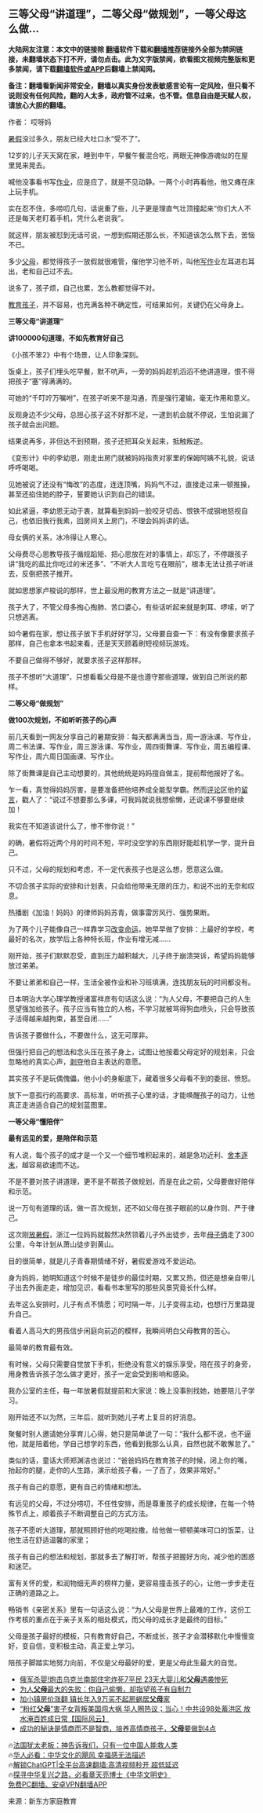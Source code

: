  <!-- 面包屑导航 --> <h2>三等父母“讲道理”，二等父母“做规划”，一等父母这么做…</h2> <p class="notice"><b>大陆网友注意：本文中的链接除 <a href="https://github.com/bannedbook/fanqiang" >翻墙</a>软件下载和<a href="https://github.com/killgcd/justmysocks/blob/master/README.md">翻墙推荐</a>链接外全部为禁网链接，未翻墙状态下打不开，请勿点击。此为文字版禁闻，欲看图文视频完整版和更多禁闻，请下载<a href="https://github.com/bannedbook/fanqiang">翻墙软件或APP</a>后翻墙上禁闻网。</p><p>备注：翻墙看新闻非常安全，翻墙以真实身份发表敏感言论有一定风险，但只看不说则没有任何风险，翻的人太多，政府管不过来，也不管。信息自由是天赋人权，请放心大胆的翻墙。</b></p>  <div class="entry"> <p>作者： 哎呀妈</p> <p><a href="https://www.bannedbook.org/bnews/tag/%E6%9A%91%E5%81%87/" class="st_tag internal_tag" rel="tag" title="标签 暑假 下的日志">暑假</a>没过多久，朋友已经大吐口水“受不了”。</p> <p>12岁的儿子天天窝在家，睡到中午，早餐午餐混合吃，两眼无神像游魂似的在屋里晃来晃去。</p> <p>喊他没事看书写<a href="https://www.bannedbook.org/bnews/tag/%E4%BD%9C%E4%B8%9A/" class="st_tag internal_tag" rel="tag" title="标签 作业 下的日志">作业</a>，应是应了，就是不见动静。一两个小时再看他，他又瘫在床上玩手机。</p> <p>实在忍不住，多唠叨几句，话说重了些，儿子更是理直气壮顶撞起来“你们大人不还是每天老盯着手机，凭什么老说我”。</p> <p>就这样，朋友被怼到无话可说，一想到假期还那么长，不知道该怎么熬下去，苦恼不已。</p> <p>多少<a href="https://www.bannedbook.org/bnews/tag/%e7%88%b6%e6%af%8d/" class="st_tag internal_tag" rel="tag" title="标签 父母 下的日志">父母</a>，都觉得孩子一放假就很难管，催他学习他不听，叫他<a href="https://www.bannedbook.org/bnews/tag/%E5%86%99%E4%BD%9C/" class="st_tag internal_tag" rel="tag" title="标签 写作 下的日志">写作</a>业左耳进右耳出，老和自己过不去。</p> <p>说多了，孩子烦，自己也累，怎么教都觉得不对。</p> <p><a href="https://www.bannedbook.org/bnews/tag/%E6%95%99%E8%82%B2%E5%AD%A9%E5%AD%90/" class="st_tag internal_tag" rel="tag" title="标签 教育孩子 下的日志">教育孩子</a>，并不容易，也充满各种不确定性，可结果如何，关键仍在父母身上。</p> <p><strong>三等父母“讲道理”</strong></p> <p><strong>讲100000句道理，不如先教育好自己</strong></p> <p>《小孩不笨2》中有个场景，让人印象深刻。</p> <p>饭桌上，孩子们埋头吃早餐，默不吭声，一旁的妈妈趁机滔滔不绝讲道理，恨不得把孩子“塞”得满满的。</p> <p>可她的“千叮咛万嘱咐”，在孩子听来不是沟通，而是强行灌输，毫无作用和意义。</p> <p>反观身边不少父母，总担心孩子这不好那不足，一逮到机会就不停说，生怕说漏了孩子就会出问题。</p> <p>结果说再多，非但达不到预期，孩子还把耳朵关起来，抵触叛逆。</p> <p>《变形计》中的李幼恩，刚走出房门就被妈妈指责对家里的保姆阿姨不礼貌，说话呼呼喝喝。</p> <p>见她被说了还没有“悔改”的态度，连连顶嘴，妈妈气不过，直接走过来一顿推搡，甚至还掐住她的脖子，誓要她认识到自己的错误。</p> <p>如此紧逼，李幼恩无动于衷，就算看到妈妈一脸咬牙切齿、恨铁不成钢地怒视自己，也依旧我行我素，回房间关上房门，不理会妈妈讲的话。</p> <p>母女俩的关系，冰冷得让人寒心。</p> <p>父母费尽心思教导孩子循规蹈矩、把心思放在对的事情上，却忘了，不停跟孩子讲“我吃的盐比你吃过的米还多”、“不听大人言吃亏在眼前”，根本无法让孩子听进去，反倒把孩子推开。</p> <p>就如思想家卢梭说的那样，世上最没用的教育方法之一就是“讲道理”。</p> <p>孩子大了，不管父母多掏心掏肺、苦口婆心，有些话听起来就是刺耳、啰嗦，听了只想逃离。</p> <p>如今暑假在家，想让孩子放下手机好好学习，父母要自查一下：有没有像要求孩子那样，自己也拿本书起来看，还是天天顾着刷短视频玩游戏。</p> <p>不要自己做得不够好，就要求孩子这样那样。</p> <p>孩子不想听“大道理”，只想看看父母是不是也遵守那些道理，做到自己所说的那样。</p> <p><strong>二等父母“做规划”</strong></p> <p><strong>做100次规划，不如听听孩子的心声</strong></p> <p>前几天看到一网友分享自己的暑期安排：每天都满满当当，周一游泳课、写作业，周二书法课、写作业，周三游泳课、写作业，周四街舞课、写作业，周五编程课、写作业，周六周日国画课、写作业。</p> <p>除了街舞课是自己主动想要的，其他统统是妈妈擅自做主，提前帮他报好了名。</p> <p>乍一看，真觉得妈妈厉害，是要准备把他培养成全能型学霸。然而<span class='wp_keywordlink_affiliate'><a href="https://www.bannedbook.org/bnews/comments/" title="新闻评论" target="_blank">评论</a></span>区他的<span class='wp_keywordlink'><a href="https://www.bannedbook.org/bnews/tougao/" title="留言" target="_blank">留言</a></span>，戳人了：“说过不想要那么多课，可我妈就说我想偷懒，还说课不够要继续加！</p> <p>我实在不知道该说什么了，惨不惨你说！”</p> <p>的确，暑假将近两个月的时间不短，平时没空学的东西刚好能趁机学一学，提升自己。</p> <p>只不过，父母的规划和考虑，不一定代表孩子也是这么想，愿意这么做。</p>  <p>不切合孩子实际的安排和计划表，只会给他带来无限的压力，和说不出的无奈和叹息。</p> <p>热播剧《加油！妈妈》的律师妈妈苏青，做事雷厉风行、强势果断。</p> <p>为了两个儿子能像自己一样靠学习<a href="https://www.bannedbook.org/bnews/tag/%E6%94%B9%E5%8F%98%E5%91%BD%E8%BF%90/" class="st_tag internal_tag" rel="tag" title="标签 改变命运 下的日志">改变命运</a>，她早早做了安排：上最好的学校，考最好的名次，放学后上各种特长班，作业有增无减……</p> <p>刚开始，孩子们默默忍受，直到压力越积越大，儿子终于崩溃哭诉，希望妈妈能够放过弟弟。</p> <p>不要让弟弟和自己一样，生活全被作业和补习班填满，连找朋友玩的时间都没有。</p> <p>日本明治大学心理学教授诸富祥彦有句话这么说：“为人父母，不要把自己的人生愿望强加给孩子。孩子应当有独立的人格，不学习就被骂得狗血喷头，只会导致孩子活得越来越拘束，甚至自闭……”</p> <p>告诉孩子要做什么，不要做什么，这无可厚非。</p> <p>但强行把自己的想法和念头压在孩子身上，试图让他按着父母定好的规划来，只会忽略他的真实心声，<span class='wp_keywordlink'><a href="https://www.bannedbook.org/forum2/topic21.html" title="《剥夺》 黄建民 著" target="_blank">剥夺</a></span>他自主表达的意愿。</p> <p>其实孩子不是玩偶傀儡，他小小的身躯底下，藏着很多父母看不到的委屈、愤怒。</p> <p>放下一意孤行的高要求、高标准，听听孩子心里的话，才能唤醒孩子的动力，让他真正走进适合自己的规划蓝图里。</p> <p><strong>一等父母“懂陪伴”</strong></p> <p><strong>最有远见的爱，是陪伴和示范</strong></p> <p>有人说，每个孩子的成才是一个又一个细节堆积起来的，越是急功近利、<a href="https://www.bannedbook.org/bnews/tag/%E8%88%8D%E6%9C%AC%E9%80%90%E6%9C%AB/" class="st_tag internal_tag" rel="tag" title="标签 舍本逐末 下的日志">舍本逐末</a>，越容易欲速而不达。</p> <p>不是不要对孩子讲道理，更不是不帮孩子做规划，而是在此之前，父母要做好陪伴和示范。</p> <p>说一万句有道理的话，做一百次规划，还不如父母在孩子眼前的以身作则、严于律己。</p> <p>这次刚<a href="https://www.bannedbook.org/bnews/tag/%E6%94%BE%E6%9A%91%E5%81%87/" class="st_tag internal_tag" rel="tag" title="标签 放暑假 下的日志">放暑假</a>，浙江一位妈妈就毅然决然领着儿子外出徒步，去年<a href="https://www.bannedbook.org/bnews/tag/%E6%AF%8D%E5%AD%90%E4%BF%A9/" class="st_tag internal_tag" rel="tag" title="标签 母子俩 下的日志">母子俩</a>走了300公里，今年计划从萧山徒步到黄山。</p> <p>目的很简单，就是儿子青春期情绪不好，暑假爱游戏不爱运动。</p>  <p>身为妈妈，她明知道这个时候不是徒步的最佳时期，又累又热，但还是想亲自带儿子出去外面走走，增加见识，看看书本里写的那些风景究竟长什么样。</p> <p>去年这么安排时，儿子有点不情愿；可时隔一年，儿子变得主动，也想行万里路提升自己。</p> <p>看着人高马大的男孩信步闲庭向前迈的模样，我瞬间明白父母教育的苦心。</p> <p>最简单的教育最有效。</p> <p>有时候，父母只需要自觉放下手机，拒绝没有意义的娱乐享受，陪在孩子的身旁，用身教告诉孩子怎么做才更好，孩子一定会受到影响和感染。</p> <p>我办公室的主任，每一年放暑假就提前和大家说：晚上没事别找她，她要陪儿子学习。</p> <p>刚开始还不以为然，三年后，就听到她儿子考上复旦的好消息。</p> <p>聚餐时别人邀请她分享育儿心得，她只是简单说了一句：“我什么都不说，也不逼他，就是陪着他，学自己想学的东西，他看到我那么认真，自然也就不敢懈怠了。”</p> <p>类似的话，童话大师郑渊洁也说过：“爸爸妈妈在教育孩子的时候，闭上你的嘴，抬起你的腿，走你的人生路，演示给孩子看，一了百了，效果非常好。”</p> <p>孩子有自己的意愿，更有自己的情绪和想法。</p> <p>有远见的父母，不过分唠叨，不任性安排，而是尊重孩子的成长规律，在每一个特殊节点上，顺着孩子不断调整自己的方式方法。</p> <p>孩子不愿听大道理，那就照顾好他的吃喝拉撒，给他做一顿顿美味可口的饭菜，让他生活在舒适温馨的家里；</p> <p>孩子有自己的想法和规划，那就多去了解打听，帮孩子把握好方向，减少他的困惑和迷茫。</p> <p>富有关怀的爱，和润物细无声的榜样力量，更容易撞击孩子的心，让他一步步走在正确的道路之上。</p> <p>畅销书《亲密关系》里有一句话这么说：“为人父母是世界上最难的工作，这份工作考核的重点在于亲子关系的相处模式，而父母的成长才是最终的目标。”</p> <p>父母是孩子最好的模板，只有教育好自己，不断成长，孩子才会潜移默化中慢慢变好，变自信，变积极主动，真正爱上学习。</p> <p>陪孩子脚踏实地努力向前，不仅是父母最好的爱，更是父母此生最大的自觉。</p>  <!--<div id="taboola-mid-1"></div>--><ul class='op-related-articles' title='相关阅读'> <li><a href='https://www.bannedbook.org/bnews/worldnews/20230814/1919937.html' target='_blank'>俄军杀婴!炮击乌克兰南部住宅炸死7平民 23天大婴儿和<b>父母</b>遇袭惨死</a></li> <li><a href='https://www.bannedbook.org/bnews/lifebaike/20230814/1919852.html' target='_blank'>为人<b>父母</b>最大的失败：你自己偷懒，却指望孩子有自制力</a></li> <li><a href='https://www.bannedbook.org/bnews/cnnews/20230813/1919548.html' target='_blank'>加小镇房价涨翻 镇长年入9万买不起房蜗居<b>父母</b>家</a></li> <li><a href='https://www.bannedbook.org/bnews/bannedvideo/20230812/1919320.html' target='_blank'>“粉红<b>父母</b>”害子女背叛美国闯大祸 华人圈热议；当心！中共设98处蓄洪区 放水淹百姓成日常【国际风云】</a></li> <li><a href='https://www.bannedbook.org/bnews/lifebaike/20230812/1919284.html' target='_blank'>成功的秘诀是情商而不是智商，培养高情商孩子，<b>父母</b>要做到4点</a></li> </ul> <p class="texttj"> 🔥<a href="https://www.bannedbook.org/bnews/ssgc/20230219/1850782.html" target="_blank">法国犹太老板：神告诉我们，只有一位中国人能救人类</a><br/> 🔥<a href="https://www.bannedbook.org/bnews/comments/20220220/1694796.html" target="_blank">华人必看：中华文化的飓风 幸福感无法描述</a><br/> 🔥<a href="https://github.com/bannedbook/fanqiang/wiki/V2ray%E6%9C%BA%E5%9C%BA" target="_blank">解锁ChatGPT|全平台高速翻墙:高清视频秒开,超低延迟</a><br/> 🔥<a href="https://www.bannedbook.org/bnews/comments/20220808/1768773.html" target="_blank">探寻中华复兴之路，必看章天亮博士《中华文明史》</a><br/> <a href="https://github.com/bannedbook/fanqiang/wiki/%E7%A6%81%E9%97%BB%E7%BD%91%E5%AE%89%E5%8D%93%E7%BF%BB%E5%A2%99%E6%96%B0%E9%97%BBAPP" target="_blank">免费PC翻墙、安卓VPN翻墙APP</a><br/> </p><p class="src-info">来源：新东方家庭教育 </p><a name='sharetosocial'></a> <div style="margin-bottom:5px;padding-bottom:5px;clear:both"> <div id="archive-pix-1" class="banner-ads"> <!-- AuctionX Display platform tag START --> <div id="27602x728x90x621x_ADSLOT1" clicktrack="%%CLICK_URL_ESC%%"></div>  <!-- AuctionX Display platform tag END --> </div> <div id="archive-pix-2" class="banner-ads"> <!-- AuctionX Display platform tag START --> <div id="27556x300x250x621x_ADSLOT1" clicktrack="%%CLICK_URL_ESC%%" style="margin:0 auto;text-align:center"></div>  <!-- AuctionX Display platform tag END --> </div> </div>  <div id="archive-pix-1" class="banner-ads"> <!-- AuctionX Display platform tag START --> <div id="27603x728x90x621x_ADSLOT1" clicktrack="%%CLICK_URL_ESC%%"></div>  <!-- AuctionX Display platform tag END --> </div> </div><!--END ENTRY--> 